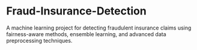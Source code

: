 # Fraud-Insurance-Detection
A machine learning project for detecting fraudulent insurance claims using fairness-aware methods, ensemble learning, and advanced data preprocessing techniques.
